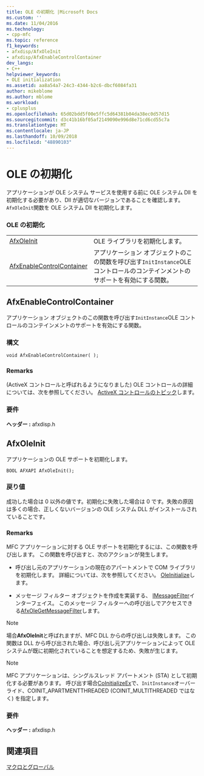 ```yaml
---
title: OLE の初期化 |Microsoft Docs
ms.custom: ''
ms.date: 11/04/2016
ms.technology:
- cpp-mfc
ms.topic: reference
f1_keywords:
- afxdisp/AfxOleInit
- afxdisp/AfxEnableControlContainer
dev_langs:
- C++
helpviewer_keywords:
- OLE initialization
ms.assetid: aa8a54a7-24c3-4344-b2c6-dbcf6084fa31
author: mikeblome
ms.author: mblome
ms.workload:
- cplusplus
ms.openlocfilehash: 65d02bdd5f00e5ffc5d64381b04da38ec0d57d15
ms.sourcegitcommit: d3c41b16bf05af2149090e996d8e71cd6cd55c7a
ms.translationtype: MT
ms.contentlocale: ja-JP
ms.lasthandoff: 10/09/2018
ms.locfileid: "48890103"
---
```

# <a name="ole-initialization"></a>OLE の初期化

アプリケーションが OLE システム サービスを使用する前に OLE システム Dll を初期化する必要があり、Dll が適切なバージョンであることを確認します。 `AfxOleInit`関数を OLE システム Dll を初期化します。

### <a name="ole-initialization"></a>OLE の初期化

|||
|-|-|
|[AfxOleInit](#afxoleinit)|OLE ライブラリを初期化します。|
|[AfxEnableControlContainer](#afxenablecontrolcontainer)|アプリケーション オブジェクトのこの関数を呼び出す`InitInstance`OLE コントロールのコンテインメントのサポートを有効にする関数。|


## <a name="afxenablecontrolcontainer"></a> AfxEnableControlContainer

アプリケーション オブジェクトのこの関数を呼び出す`InitInstance`OLE コントロールのコンテインメントのサポートを有効にする関数。

### <a name="syntax"></a>構文

```
void AfxEnableControlContainer( );
```

### <a name="remarks"></a>Remarks

(ActiveX コントロールと呼ばれるようになりました) OLE コントロールの詳細については、次を参照してください。 [ActiveX コントロールのトピック](../mfc-activex-controls.md)します。

### <a name="requirements"></a>要件

**ヘッダー :** afxdisp.h


##  <a name="afxoleinit"></a>  AfxOleInit

アプリケーションの OLE サポートを初期化します。

```
BOOL AFXAPI AfxOleInit();
```

### <a name="return-value"></a>戻り値

成功した場合は 0 以外の値です。初期化に失敗した場合は 0 です。失敗の原因は多くの場合、正しくないバージョンの OLE システム DLL がインストールされていることです。

### <a name="remarks"></a>Remarks

MFC アプリケーションに対する OLE サポートを初期化するには、この関数を呼び出します。 この関数を呼び出すと、次のアクションが発生します。

- 呼び出し元のアプリケーションの現在のアパートメントで COM ライブラリを初期化します。 詳細については、次を参照してください。 [OleInitialize](/windows/desktop/api/ole2/nf-ole2-oleinitialize)します。

- メッセージ フィルター オブジェクトを作成を実装する、 [IMessageFilter](/windows/desktop/api/objidl/nn-objidl-imessagefilter)インターフェイス。 このメッセージ フィルターへの呼び出しでアクセスできる[AfxOleGetMessageFilter](application-control.md#afxolegetmessagefilter)します。

> [!NOTE]
>  場合**AfxOleInit**と呼ばれますが、MFC DLL からの呼び出しは失敗します。 この関数は DLL から呼び出された場合、呼び出し元アプリケーションによって OLE システムが既に初期化されていることを想定するため、失敗が生じます。

> [!NOTE]
>  MFC アプリケーションは、シングルスレッド アパートメント (STA) として初期化する必要があります。 呼び出す場合[CoInitializeEx](/windows/desktop/api/combaseapi/nf-combaseapi-coinitializeex)で、`InitInstance`オーバーライド、COINIT_APARTMENTTHREADED (COINIT_MULTITHREADED ではなく) を指定します。

### <a name="requirements"></a>要件

**ヘッダー :** afxdisp.h

## <a name="see-also"></a>関連項目

[マクロとグローバル](../../mfc/reference/mfc-macros-and-globals.md)
